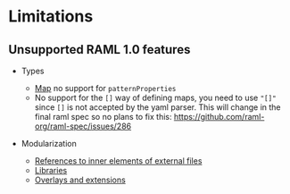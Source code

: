 # Limitations

## Unsupported RAML 1.0 features

* Types
    * [Map](http://docs.raml.org/specs/1.0/#raml-10-spec-map-types) no support for `patternProperties`
    * No support for the `[]` way of defining maps, you need to use `"[]"` since `[]` is not accepted by the yaml parser.
      This will change in the final raml spec so no plans to fix this: https://github.com/raml-org/raml-spec/issues/286


* Modularization
    * [References to inner elements of external files](http://docs.raml.org/specs/1.0/#references-to-inner-elements-of-external-files)
    * [Libraries](http://docs.raml.org/specs/1.0/#libraries)
    * [Overlays and extensions](http://docs.raml.org/specs/1.0/#overlays-and-extensions)
